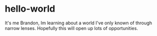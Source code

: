 # hello-world
It's me Brandon, Im learning about a world I've only known of through narrow lenses.
Hopefully this will open up lots of opportunities.
